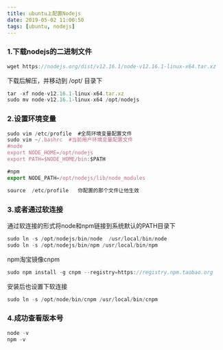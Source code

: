 ```yaml
---
title: ubuntu上配置Nodejs
date: 2019-05-02 11:00:50
tags: [ubuntu, nodejs]
---
```


### 1.下载nodejs的二进制文件
```js
wget https://nodejs.org/dist/v12.16.1/node-v12.16.1-linux-x64.tar.xz
```
下载后解压，并移动到 /opt/ 目录下
```js
tar -xf node-v12.16.1-linux-x64.tar.xz
sudo mv node-v12.16.1-linux-x64 /opt/nodejs
```

### 2.设置环境变量
```js
sudo vim /etc/profile  #全局环境变量配置文件
sudo vim ~/.bashrc  #当前用户环境变量配置文件
#node
export NODE_HOME=/opt/nodejs
export PATH=$NODE_HOME/bin:$PATH

#npm
export NODE_PATH=/opt/nodejs/lib/node_modules

source  /etc/profile   你配置的那个文件让他生效
```

### 3.或者通过软连接
通过软连接的形式将node和npm链接到系统默认的PATH目录下
```js
sudo ln -s /opt/nodejs/bin/node  /usr/local/bin/node
sudo ln -s /opt/nodejs/bin/npm /usr/local/bin/npm
```
npm淘宝镜像cnpm
```js
sudo npm install -g cnpm --registry=https://registry.npm.taobao.org
```
安装后也设置下软连接
```js
sudo ln -s /opt/node/bin/cnpm /usr/local/bin/cnpm
```

### 4.成功查看版本号
```js
node -v
npm -v
```